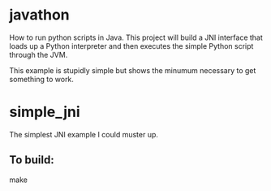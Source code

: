 # javathon
How to run python scripts in Java.  This project will build a JNI interface that loads up a Python interpreter and then executes the simple Python script through the JVM.

This example is stupidly simple but shows the minumum necessary to get something to work.

# simple_jni
The simplest JNI example I could muster up.

## To build:
  make
